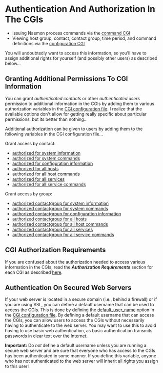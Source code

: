 # Authentication And Authorization In The CGIs

* Issuing Naemon process commands via the [command CGI](cgis#cmd_cgi)
* Viewing host group, contact, contact group, time period, and command definitions via the [configuration CGI](cgis#config_cgi)

You will undoubtedly want to access this information, so you'll have to assign additional rights for yourself
(and possibly other users) as described below...

## Granting Additional Permissions To CGI Information

You can grant *authenticated contacts* or other *authenticated users* permission to additional information in the CGIs
by adding them to various authorization variables in the [CGI configuration file](configcgi).
I realize that the available options don't allow for getting really specific about particular permissions, but its better than nothing..

Additional authorization can be given to users by adding them to the following variables in the CGI configuration file...

Grant access by contact:

- [authorized for system information](configcgi#authorized_for_system_information)
- [authorized for system commands](configcgi#authorized_for_system_commands)
- [authorized for configuration information](configcgi#authorized_for_configuration_information)
- [authorized for all hosts](configcgi#authorized_for_all_hosts)
- [authorized for all host commands](configcgi#authorized_for_all_host_commands)
- [authorized for all services](configcgi#authorized_for_all_services)
- [authorized for all service commands](configcgi#authorized_for_all_service_commands)

Grant access by group:

- [authorized contactgroup for system information](configcgi#authorized_for_system_information)
- [authorized contactgroup for system commands](configcgi#authorized_for_system_commands)
- [authorized contactgroup for configuration information](configcgi#authorized_for_configuration_information)
- [authorized contactgroup for all hosts](configcgi#authorized_for_all_hosts)
- [authorized contactgroup for all host commands](configcgi#authorized_for_all_host_commands)
- [authorized contactgroup for all services](configcgi#authorized_for_all_services)
- [authorized contactgroup for all service commands](configcgi#authorized_for_all_service_commands)



## CGI Authorization Requirements

If you are confused about the authorization needed to access various information in the CGIs,
read the _**Authorization Requirements**_ section for each CGI as described [here](cgis).

## Authentication On Secured Web Servers

If your web server is located in a secure domain (i.e., behind a firewall) or if you are using SSL, you can define a
default username that can be used to access the CGIs.  This is done by defining the [default_user_name](configcgi#default_user_name)
option in the [CGI configuration file](configcgi).  By defining a default username that can
access the CGIs, you can allow users to access the CGIs without necessarily having to authenticate to the web server.
You may want to use this to avoid having to use basic web authentication, as basic authentication transmits passwords
in clear text over the Internet.

**Important:**  Do *not* define a default username unless you are running a secure web server and are sure that everyone
who has access to the CGIs has been authenticated in some manner. If you define this variable, anyone who has not
authenticated to the web server will inherit all rights you assign to this user!
